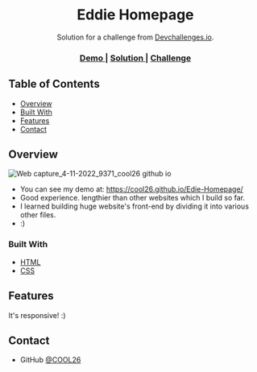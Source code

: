 <!-- Please update value in the {}  -->

<h1 align="center">Eddie Homepage</h1>

<div align="center">
   Solution for a challenge from  <a href="http://devchallenges.io" target="_blank">Devchallenges.io</a>.
</div>

<div align="center">
  <h3>
    <a href="https://cool26.github.io/Edie-Homepage/">
      Demo
    </a>
    <span> | </span>
    <a href="https://cool26.github.io/Edie-Homepage/">
      Solution
    </a>
    <span> | </span>
    <a href="https://devchallenges.io/challenges/xobQBuf8zWWmiYMIAZe0">
      Challenge
    </a>
  </h3>
</div>

<!-- TABLE OF CONTENTS -->

## Table of Contents

- [Overview](#overview)
- [Built With](#built-with)
- [Features](#features)
- [Contact](#contact)

<!-- OVERVIEW -->

## Overview

![Web capture_4-11-2022_9371_cool26 github io](https://user-images.githubusercontent.com/91824236/199883437-48db937d-8240-4503-8220-7d845a415a99.jpeg)


- You can see my demo at: https://cool26.github.io/Edie-Homepage/
- Good experience. lengthier than other websites which I build so far.
- I learned building huge website's front-end by dividing it into various other files.
- :)

### Built With

<!-- This section should list any major frameworks that you built your project using. Here are a few examples.-->

- [HTML](https://html.com/)
- [CSS](https://developer.mozilla.org/en-US/docs/Web/CSS)

## Features

It's responsive! :)

## Contact

- GitHub [@COOL26](https://github.com/COOL26)
